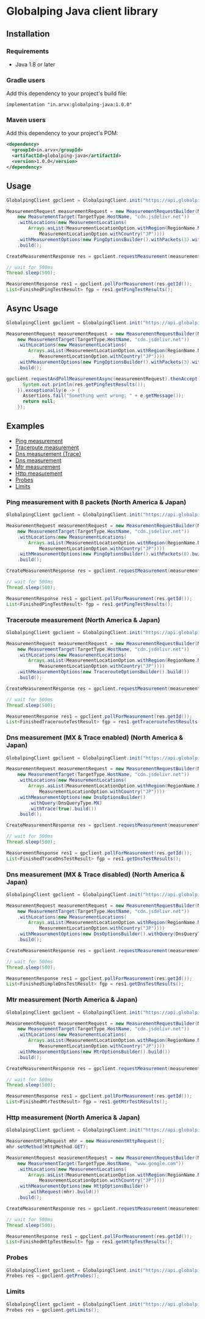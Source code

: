 # Globalping Java client library

## Installation

### Requirements

- Java 1.8 or later

### Gradle users
Add this dependency to your project's build file:
```
implementation "in.arvx:globalping-java:1.0.0"
```

### Maven users
Add this dependency to your project's POM:
```xml
<dependency>
  <groupId>in.arvx</groupId>
  <artifactId>globalping-java</artifactId>
  <version>1.0.0</version>
</dependency>
```

## Usage
```java
GlobalpingClient gpclient = GlobalpingClient.init("https://api.globalping.io", "");

MeasurementRequest measurementRequest = new MeasurementRequestBuilder(MeasurementType.ping,
    new MeasurementTarget(TargetType.HostName, "cdn.jsdelivr.net"))
    .withLocations(new MeasurementLocations(
        Arrays.asList(MeasurementLocationOption.withRegion(RegionName.NORTHERN_AMERICA),
            MeasurementLocationOption.withCountry("JP"))))
    .withMeasurementOptions(new PingOptionsBuilder().withPackets(3).withIpVersion(4).build())
    .build();

CreateMeasurementResponse res = gpclient.requestMeasurement(measurementRequest);

// wait for 500ms
Thread.sleep(500);

MeasurementResponse res1 = gpclient.pollForMeasurement(res.getId());
List<FinishedPingTestResult> fgp = res1.getPingTestResults();
```

## Async Usage
```java
GlobalpingClient gpclient = GlobalpingClient.init("https://api.globalping.io", "");

MeasurementRequest measurementRequest = new MeasurementRequestBuilder(MeasurementType.ping,
    new MeasurementTarget(TargetType.HostName, "cdn.jsdelivr.net"))
    .withLocations(new MeasurementLocations(
        Arrays.asList(MeasurementLocationOption.withRegion(RegionName.NORTHERN_AMERICA),
            MeasurementLocationOption.withCountry("JP"))))
    .withMeasurementOptions(new PingOptionsBuilder().withPackets(3).withIpVersion(4).build())
    .build();

gpclient.requestAndPollMeasurementAsync(measurementRequest).thenAccept(res -> {
      System.out.println(res.getPingTestResults());
    }).exceptionally(e -> {
      Assertions.fail("Something went wrong: " + e.getMessage());
      return null;
    });
```

## Examples

- [Ping measurement](#ping-measurement-with-8-packets-north-america--japan)
- [Traceroute measurement](#traceroute-measurement-north-america--japan)
- [Dns measurement (Trace)](#dns-measurement-mx--trace-enabled-north-america--japan)
- [Dns measurement](#dns-measurement-mx--trace-disabled-north-america--japan)
- [Mtr measurement](#mtr-measurement-north-america--japan)
- [Http measurement](#http-measurement-north-america--japan)
- [Probes](#probes)
- [Limits](#limits)

### Ping measurement with 8 packets (North America & Japan)

```java
GlobalpingClient gpclient = GlobalpingClient.init("https://api.globalping.io", "");

MeasurementRequest measurementRequest = new MeasurementRequestBuilder(MeasurementType.ping,
    new MeasurementTarget(TargetType.HostName, "cdn.jsdelivr.net"))
    .withLocations(new MeasurementLocations(
        Arrays.asList(MeasurementLocationOption.withRegion(RegionName.NORTHERN_AMERICA),
            MeasurementLocationOption.withCountry("JP"))))
    .withMeasurementOptions(new PingOptionsBuilder().withPackets(8).build())
    .build();

CreateMeasurementResponse res = gpclient.requestMeasurement(measurementRequest);

// wait for 500ms
Thread.sleep(500);

MeasurementResponse res1 = gpclient.pollForMeasurement(res.getId());
List<FinishedPingTestResult> fgp = res1.getPingTestResults();
```

### Traceroute measurement (North America & Japan)

```java
GlobalpingClient gpclient = GlobalpingClient.init("https://api.globalping.io", "");

MeasurementRequest measurementRequest = new MeasurementRequestBuilder(MeasurementType.traceroute,
    new MeasurementTarget(TargetType.HostName, "cdn.jsdelivr.net"))
    .withLocations(new MeasurementLocations(
        Arrays.asList(MeasurementLocationOption.withRegion(RegionName.NORTHERN_AMERICA),
            MeasurementLocationOption.withCountry("JP"))))
    .withMeasurementOptions(new TracerouteOptionsBuilder().build())
    .build();

CreateMeasurementResponse res = gpclient.requestMeasurement(measurementRequest);

// wait for 500ms
Thread.sleep(500);

MeasurementResponse res1 = gpclient.pollForMeasurement(res.getId());
List<FinishedTracerouteTestResult> fgp = res1.getTracerouteTestResults();
```

### Dns measurement (MX & Trace enabled) (North America & Japan)

```java
GlobalpingClient gpclient = GlobalpingClient.init("https://api.globalping.io", "");

MeasurementRequest measurementRequest = new MeasurementRequestBuilder(MeasurementType.dns,
    new MeasurementTarget(TargetType.HostName, "cdn.jsdelivr.net"))
    .withLocations(new MeasurementLocations(
        Arrays.asList(MeasurementLocationOption.withRegion(RegionName.NORTHERN_AMERICA),
            MeasurementLocationOption.withCountry("JP"))))
    .withMeasurementOptions(new DnsOptionsBuilder()
        .withQuery(DnsQueryType.MX)
        .withTrace(true).build())
    .build();

CreateMeasurementResponse res = gpclient.requestMeasurement(measurementRequest);

// wait for 500ms
Thread.sleep(500);

MeasurementResponse res1 = gpclient.pollForMeasurement(res.getId());
List<FinishedTraceDnsTestResult> fgp = res1.getDnsTestResults();
```

### Dns measurement (MX & Trace disabled) (North America & Japan)

```java
GlobalpingClient gpclient = GlobalpingClient.init("https://api.globalping.io", "");

MeasurementRequest measurementRequest = new MeasurementRequestBuilder(MeasurementType.dns,
    new MeasurementTarget(TargetType.HostName, "cdn.jsdelivr.net"))
    .withLocations(new MeasurementLocations(
        Arrays.asList(MeasurementLocationOption.withRegion(RegionName.NORTHERN_AMERICA),
            MeasurementLocationOption.withCountry("JP"))))
    .withMeasurementOptions(new DnsOptionsBuilder().withQuery(DnsQueryType.MX).build())
    .build();

CreateMeasurementResponse res = gpclient.requestMeasurement(measurementRequest);

// wait for 500ms
Thread.sleep(500);

MeasurementResponse res1 = gpclient.pollForMeasurement(res.getId());
List<FinishedSimpleDnsTestResult> fgp = res1.getDnsTestResults();
```

### Mtr measurement (North America & Japan)

```java
GlobalpingClient gpclient = GlobalpingClient.init("https://api.globalping.io", "");

MeasurementRequest measurementRequest = new MeasurementRequestBuilder(MeasurementType.mtr,
    new MeasurementTarget(TargetType.HostName, "cdn.jsdelivr.net"))
    .withLocations(new MeasurementLocations(
        Arrays.asList(MeasurementLocationOption.withRegion(RegionName.NORTHERN_AMERICA),
            MeasurementLocationOption.withCountry("JP"))))
    .withMeasurementOptions(new MtrOptionsBuilder().build())
    .build();

CreateMeasurementResponse res = gpclient.requestMeasurement(measurementRequest);

// wait for 500ms
Thread.sleep(500);

MeasurementResponse res1 = gpclient.pollForMeasurement(res.getId());
List<FinishedMtrTestResult> fgp = res1.getMtrTestResults();
```

### Http measurement (North America & Japan)

```java
GlobalpingClient gpclient = GlobalpingClient.init("https://api.globalping.io", "");

MeasurementHttpRequest mhr = new MeasurementHttpRequest();
mhr.setMethod(HttpMethod.GET);

MeasurementRequest measurementRequest = new MeasurementRequestBuilder(MeasurementType.http,
    new MeasurementTarget(TargetType.HostName, "www.google.com"))
    .withLocations(new MeasurementLocations(
        Arrays.asList(MeasurementLocationOption.withRegion(RegionName.NORTHERN_AMERICA),
            MeasurementLocationOption.withCountry("JP"))))
    .withMeasurementOptions(new HttpOptionsBuilder()
        .withRequest(mhr).build())
    .build();

CreateMeasurementResponse res = gpclient.requestMeasurement(measurementRequest);

// wait for 500ms
Thread.sleep(500);

MeasurementResponse res1 = gpclient.pollForMeasurement(res.getId());
List<FinishedHttpTestResult> fgp = res1.getHttpTestResults();
```

### Probes

```java
GlobalpingClient gpclient = GlobalpingClient.init("https://api.globalping.io", "");
Probes res = gpclient.getProbes();
```

### Limits

```java
GlobalpingClient gpclient = GlobalpingClient.init("https://api.globalping.io", "");
Probes res = gpclient.getLimits();
```
